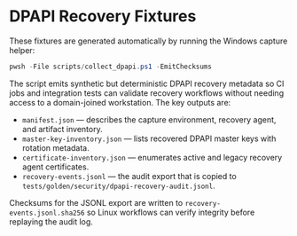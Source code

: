 # DPAPI Recovery Fixtures

These fixtures are generated automatically by running the Windows capture helper:

```powershell
pwsh -File scripts/collect_dpapi.ps1 -EmitChecksums
```

The script emits synthetic but deterministic DPAPI recovery metadata so CI jobs
and integration tests can validate recovery workflows without needing access to
a domain-joined workstation. The key outputs are:

- `manifest.json` — describes the capture environment, recovery agent, and
  artifact inventory.
- `master-key-inventory.json` — lists recovered DPAPI master keys with rotation
  metadata.
- `certificate-inventory.json` — enumerates active and legacy recovery agent
  certificates.
- `recovery-events.jsonl` — the audit export that is copied to
  `tests/golden/security/dpapi-recovery-audit.jsonl`.

Checksums for the JSONL export are written to `recovery-events.jsonl.sha256` so
Linux workflows can verify integrity before replaying the audit log.
